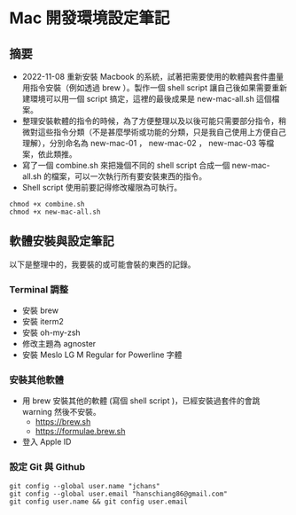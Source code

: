 # Mac 開發環境設定筆記

## 摘要

- 2022-11-08 重新安裝 Macbook 的系統，試著把需要使用的軟體與套件盡量用指令安裝（例如透過 brew ）。製作一個 shell script 讓自己後如果需要重新建環境可以用一個 script 搞定，這裡的最後成果是 new-mac-all.sh 這個檔案。
- 整理安裝軟體的指令的時候，為了方便整理以及以後可能只需要部分指令，稍微對這些指令分類（不是甚麼學術或功能的分類，只是我自己使用上方便自己理解），分別命名為 new-mac-01 ， new-mac-02 ， new-mac-03 等檔案，依此類推。
- 寫了一個 combine.sh 來把幾個不同的 shell script 合成一個 new-mac-all.sh 的檔案，可以一次執行所有要安裝東西的指令。
- Shell script 使用前要記得修改權限為可執行。

```
chmod +x combine.sh
chmod +x new-mac-all.sh
```

## 軟體安裝與設定筆記

以下是整理中的，我要裝的或可能會裝的東西的記錄。

### Terminal 調整

- 安裝 brew
- 安裝 iterm2
- 安裝 oh-my-zsh
- 修改主題為 agnoster
- 安裝 Meslo LG M Regular for Powerline 字體

### 安裝其他軟體

- 用 brew 安裝其他的軟體 (寫個 shell script )，已經安裝過套件的會跳 warning 然後不安裝。
	- https://brew.sh
	- https://formulae.brew.sh
- 登入 Apple ID

### 設定 Git 與 Github

```
git config --global user.name "jchans"
git config --global user.email "hanschiang86@gmail.com"
git config user.name && git config user.email
```